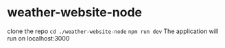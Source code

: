 # weather-website-node
clone the repo
`cd ./weather-website-node`
`npm run dev`
The application will run on localhost:3000
